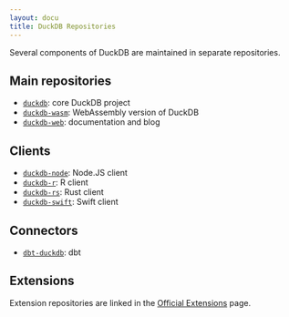 ```yaml
---
layout: docu
title: DuckDB Repositories
---
```


Several components of DuckDB are maintained in separate repositories.

## Main repositories

* [`duckdb`](https://github.com/duckdb/duckdb): core DuckDB project
* [`duckdb-wasm`](https://github.com/duckdb/duckdb-wasm): WebAssembly version of DuckDB
* [`duckdb-web`](https://github.com/duckdb/duckdb-web): documentation and blog

## Clients

* [`duckdb-node`](https://github.com/duckdb/duckdb-node): Node.JS client
* [`duckdb-r`](https://github.com/duckdb/duckdb-r): R client
* [`duckdb-rs`](https://github.com/duckdb/duckdb-rs): Rust client
* [`duckdb-swift`](https://github.com/duckdb/duckdb-swift): Swift client

## Connectors

* [`dbt-duckdb`](https://github.com/duckdb/dbt-duckdb): dbt

## Extensions

Extension repositories are linked in the [Official Extensions](docs/extensions/official_extensions) page.
